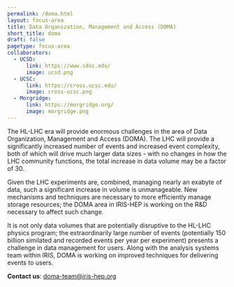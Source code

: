 ```yaml
---
permalink: /doma.html
layout: focus-area
title: Data Organization, Management and Access (DOMA)
short_title: doma
draft: false
pagetype: focus-area
collaborators:
  - UCSD:
      link: https://www.sdsc.edu/
      image: ucsd.png
  - UCSC:
      link: https://cross.ucsc.edu/
      image: cross-ucsc.png
  - Morgridge:
      link: https://morgridge.org/
      image: morgridge.png
---
```


  The HL-LHC era will provide enormous challenges in the area of Data Organization,
  Management and Access (DOMA).  The LHC will provide a significantly increased number
  of events and increased event complexity, both of which will drive much larger
  data sizes - with no changes in how the LHC community functions, the total increase
  in data volume may be a factor of 30.

  Given the LHC experiments are, combined, managing nearly an exabyte of data, such a
  significant increase in volume is unmanageable.  New mechanisms and techniques are
  necessary to more efficiently manage storage resources; the DOMA area in IRIS-HEP
  is working on the R&D necessary to affect such change.

  It is not only data volumes that are potentially disruptive to the HL-LHC physics
  program; the extraordinarily large number of events (potentially 150 billion
  similated and recorded events per year per experiment) presents a challenge in
  data management for users.  Along with the analysis systems team within IRIS,
  DOMA is working on improved techniques for delivering events to users.

  **Contact us**: [doma-team@iris-hep.org](mailto:doma-team@iris-hep.org)


